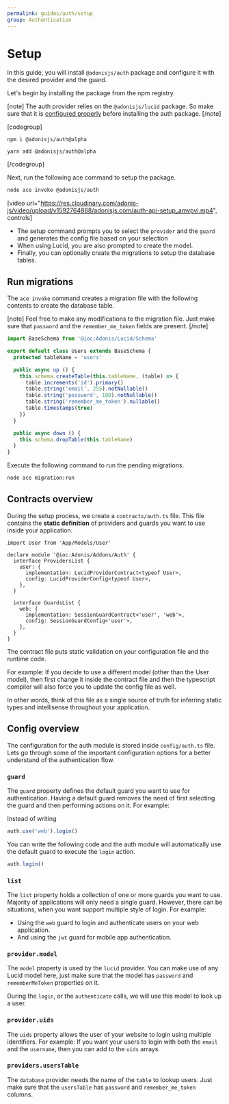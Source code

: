 ```yaml
---
permalink: guides/auth/setup
group: Authentication
---
```


# Setup
In this guide, you will install `@adonisjs/auth` package and configure it with the desired provider and the guard.

Let's begin by installing the package from the npm registry.

[note]
The auth provider relies on the `@adonisjs/lucid` package. So make sure that it is [configured properly](/guides/database/setup) before installing the auth package.
[/note]

[codegroup]
```sh{}{npm}
npm i @adonisjs/auth@alpha
```

```sh{}{yarn}
yarn add @adonisjs/auth@alpha
```
[/codegroup]

Next, run the following ace command to setup the package.

```sh
node ace invoke @adonisjs/auth
```

[video url="https://res.cloudinary.com/adonis-js/video/upload/v1592764868/adonisjs.com/auth-api-setup_amvpvi.mp4", controls]

- The setup command prompts you to select the `provider` and the `guard` and generates the config file based on your selection
- When using Lucid, you are also prompted to create the model.
- Finally, you can optionally create the migrations to setup the database tables.

## Run migrations
The `ace invoke` command creates a migration file with the following contents to create the database table.

[note]
Feel free to make any modifications to the migration file. Just make sure that `password` and the `remember_me_token` fields are present.
[/note]

```ts
import BaseSchema from '@ioc:Adonis/Lucid/Schema'

export default class Users extends BaseSchema {
  protected tableName = 'users'

  public async up () {
    this.schema.createTable(this.tableName, (table) => {
      table.increments('id').primary()
      table.string('email', 255).notNullable()
      table.string('password', 180).notNullable()
      table.string('remember_me_token').nullable()
      table.timestamps(true)
    })
  }

  public async down () {
    this.schema.dropTable(this.tableName)
  }
}
```

Execute the following command to run the pending migrations.
```sh
node ace migration:run
```

## Contracts overview
During the setup process, we create a `contracts/auth.ts` file. This file contains the **static definition** of providers and guards you want to use inside your application.

```ts{}{contracts/auth.ts}
import User from 'App/Models/User'

declare module '@ioc:Adonis/Addons/Auth' {
  interface ProvidersList {
    user: {
      implementation: LucidProviderContract<typeof User>,
      config: LucidProviderConfig<typeof User>,
    },
  }

  interface GuardsList {
    web: {
      implementation: SessionGuardContract<'user', 'web'>,
      config: SessionGuardConfig<'user'>,
    },
  }
}
```

The contract file puts static validation on your configuration file and the runtime code. 

For example: If you decide to use a different model (other than the User model), then first change it inside the contract file and then the typescript compiler will also force you to update the config file as well.

In other words, think of this file as a single source of truth for inferring static types and intellisense throughout your application.

## Config overview
The configuration for the auth module is stored inside `config/auth.ts` file. Lets go through some of the important configuration options for a better understand of the authentication flow.

### `guard`
The `guard` property defines the default guard you want to use for authentication. Having a default guard removes the need of first selecting the guard and then performing actions on it. For example:

Instead of writing
```ts
auth.use('web').login()
```

You can write the following code and the auth module will automatically use the default guard to execute the `login` action.
```ts
auth.login()
```

### `list`
The `list` property holds a collection of one or more guards you want to use. Majority of applications will only need a single guard. However, there can be situations, when you want support multiple style of login. For example:

- Using the `web` guard to login and authenticate users on your web application.
- And using the `jwt` guard for mobile app authentication.

### `provider.model`
The `model` property is used by the `lucid` provider. You can make use of any Lucid model here, just make sure that the model has `password` and `rememberMeToken` properties on it.

During the `login`, or the `authenticate` calls, we will use this model to look up a user.

### `provider.uids`
The `uids` property allows the user of your website to login using multiple identifiers. For example: If you want your users to login with both the `email` and the `username`, then you can add to the `uids` arrays.

### `providers.usersTable`
The `database` provider needs the name of the `table` to lookup users. Just make sure that the `usersTable` has `password` and `remember_me_token` columns.
